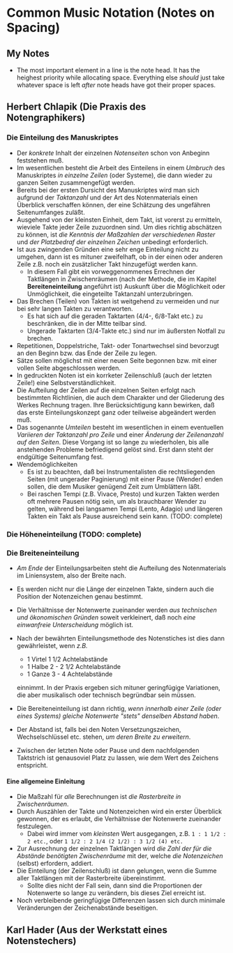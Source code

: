 # Common Music Notation (Notes on Spacing)
## My Notes
- The most important element in a line is the note head. It has the heighest priority while allocating space. Everything else _should_ just take whatever space is left _after_ note heads have got their proper spaces. 

## Herbert Chlapik (Die Praxis des Notengraphikers)
### Die Einteilung des Manuskriptes
* Der _konkrete_ Inhalt der einzelnen _Notenseiten_ schon von Anbeginn feststehen muß.
* Im wesentlichen besteht die Arbeit des Einteilens in einem _Umbruch_ des Manuskriptes _in einzelne Zeilen_ (oder Systeme), die dann wieder zu ganzen Seiten zusammengefügt werden.
* Bereits bei der ersten Dursicht des Manuskriptes wird man sich aufgrund der _Taktanzahl_ und der Art des Notenmaterials einen Überblick verschaffen können, der eine Schätzung des ungefähren Seitenumfanges zuläßt.
* Ausgehend von der kleinsten Einheit, dem Takt, ist vorerst zu ermitteln, wieviele Takte jeder Zeile zuzuordnen sind. Um dies richtig abschätzen zu können, ist _die Kenntnis der Maßzahlen der verschiedenen Raster_ und _der Platzbedraf der einzelnen Zeichen_ unbedingt erforderlich. 
* Ist aus zwingenden Gründen eine sehr enge Einteilung nicht zu umgehen, dann ist es mituner zweifelhaft, ob in der einen oder anderen Zeile z.B. noch ein zusätzlicher Takt hinzugefügt werden kann.
  * In diesem Fall gibt ein vorweggenommenes Errechnen der Taktlängen in Zwischenräumen (nach der Methode, die im Kapitel **Bereiteneinteilung** angeführt ist) Auskunft über die Möglichkeit oder Unmöglichkeit, die eingeteilte Taktanzahl unterzubringen.
* Das Brechen (Teilen) von Takten ist weitgehend zu vermeiden und nur bei sehr langen Takten zu verantworten.
  * Es hat sich auf die geraden Taktarten (4/4-, 6/8-Takt etc.) zu beschränken, die in der Mitte teilbar sind.
  * Ungerade Taktarten (3/4-Takte etc.) sind nur im äußersten Notfall zu brechen.
* Repetitionen, Doppelstriche, Takt- oder Tonartwechsel sind bevorzugt an den Beginn bzw. das Ende der Zeile zu legen.
* Sätze sollen möglichst mit einer neuen Seite begonnen bzw. mit einer vollen Seite abgeschlossen werden.
* In gedruckten Noten ist ein korrketer Zeilenschluß (auch der letzten Zeile!) eine Selbstverständlichkeit.
* Die Aufteilung der Zeilen auf die einzelnen Seiten erfolgt nach bestimmten Richtlinien, die auch dem Charakter und der Gliederung des Werkes Rechnung tragen. Ihre Berücksichtigung kann bewirken, daß das erste Einteilungskonzept ganz oder teilweise abgeändert werden muß.
* Das sogenannte _Umteilen_ besteht im wesentlichen in einem eventuellen _Variieren der Taktanzahl pro Zeile_ und einer _Änderung der Zeilenanzahl auf den Seiten_. Diese Vorgang ist so lange zu wiederholen, bis alle anstehenden Probleme befriedigend gelöst sind. Erst dann steht der endgültige Seitenumfang fest.
* Wendemöglichkeiten
  * Es ist zu beachten, daß bei Instrumentalisten die rechtsliegenden Seiten (mit ungerader Paginierung) mit einer Pause (Wender) enden sollen, die dem Musiker genügend Zeit zum Umblättern läßt.
  * Bei raschen Tempi (z.B. Vivace, Presto) und kurzen Takten werden oft mehrere Pausen nötig sein, um als brauchbarer Wender zu gelten, während bei langsamen Tempi (Lento, Adagio) und längeren Takten ein Takt als Pause ausreichend sein kann. (TODO: complete)
  
### Die Höheneinteilung (TODO: complete)
### Die Breiteneinteilung
* _Am Ende_ der Einteilungsarbeiten steht die Aufteilung des Notenmaterials im Liniensystem, also der Breite nach.
* Es werden nicht nur die Länge der einzelnen Takte, sindern auch die Position der Notenzeichen genau bestimmt.
* Die Verhältnisse der Notenwerte zueinander werden _aus technischen und ökonomischen Gründen_ soweit verkleinert, daß noch _eine einwanfreie Unterscheidung_ möglich ist.
* Nach der bewährten Einteilungsmethode des Notenstiches ist dies dann gewährleistet, wenn _z.B._
  * 1 Virtel 1 1/2 Achtelabstände
  * 1 Halbe 2 - 2 1/2 Achtelabstände
  * 1 Ganze 3 - 4 Achtelabstände
  
  einnimmt. In der Praxis ergeben sich mituner geringfügige Variationen, die aber musikalisch oder technisch begründbar sein müssen.
* Die Bereiteneinteilung ist dann richtig, _wenn innerhalb einer Zeile (oder eines Systems) gleiche Notenwerte 
"stets" denselben Abstand haben_.
* Der Abstand ist, falls bei den Noten Versetzungszeichen, Wechselschlüssel etc. stehen, _um deren Breite zu erweitern_.
* Zwischen der letzten Note oder Pause und dem nachfolgenden Taktstrich ist genausoviel Platz zu lassen, wie dem Wert des Zeichens entspricht.

#### Eine allgemeine Einleitung
* Die Maßzahl für _alle_ Berechnungen ist _die Rasterbreite in Zwischenräumen_.
* Durch Auszählen der Takte und Notenzeichen wird ein erster Überblick gewonnen, der es erlaubt, die Verhältnisse der Notenwerte zueinander festzulegen.
  * Dabei wird immer vom _kleinsten_ Wert ausgegangen, z.B. `1 : 1 1/2 : 2 etc.`, oder `1 1/2 : 2 1/4 (2 1/2) : 3 1/2 (4) etc.`
* Zur Ausrechnung der einzelnen Taktlängen wird _die Zahl der für die Abstände benötigten Zwischenräume_ mit der, welche _die Notenzeichen_ (selbst) erfordern, addiert.
* Die Einteilung (der Zeilenschluß) ist dann gelungen, wenn die Summe aller Taktlängen mit der Rasterbreite übereinstimmt.
  * Sollte dies nicht der Fall sein, dann sind die Proportionen der Notenwerte so lange zu verändern, bis dieses Ziel erreicht ist.
* Noch verbleibende geringfügige Differenzen lassen sich durch minimale Veränderungen der Zeichenabstände beseitigen.

## Karl Hader (Aus der Werkstatt eines Notenstechers)

